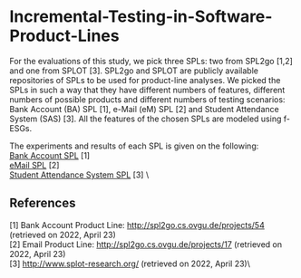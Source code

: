 # Incremental-Testing-in-Software-Product-Lines

For the evaluations of this study, we pick three SPLs: two from SPL2go [1,2] and one from SPLOT [3]. SPL2go and SPLOT are publicly available repositories of SPLs to be used for product-line analyses. We picked the SPLs in such a way that they have different numbers of features, different numbers of possible products and different numbers of testing scenarios: Bank Account (BA) SPL [1], e-Mail (eM) SPL [2] and Student Attendance System (SAS) [3]. All the features of the chosen SPLs are modeled using f-ESGs.

The experiments and results of each SPL is given on the following:\
[Bank Account SPL](https://github.com/esg4aspl/Incremental-Testing-in-Software-Product-Lines/edit/main/BankAccountSPL-IncrementalTestingData.md) [1] \
[eMail SPL](https://github.com/esg4aspl/Incremental-Testing-in-Software-Product-Lines/blob/main/eMailSPL-IncrementalTestingData.md) [2] \
[Student Attendance System SPL](https://github.com/esg4aspl/Incremental-Testing-in-Software-Product-Lines/blob/main/StudentAttedanceSystemSPL-IncrementalTestingData.md) [3] \



## References

[1] Bank Account Product Line: http://spl2go.cs.ovgu.de/projects/54 (retrieved on 2022, April 23) \
[2] Email Product Line: http://spl2go.cs.ovgu.de/projects/17 (retrieved on 2022, April 23) \
[3] http://www.splot-research.org/ (retrieved on 2022, April 23)\
